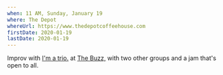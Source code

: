 ```yaml
---
when: 11 AM, Sunday, January 19
where: The Depot
whereUrl: https://www.thedepotcoffeehouse.com
firstDate: 2020-01-19
lastDate: 2020-01-19
---
```


Improv with [I'm a trio.][trio] at [The Buzz,][buzz] with two other
groups and a jam that's open to all.

[trio]: https://www.facebook.com/imatrio/
[buzz]: https://www.facebook.com/events/546833976164831/
